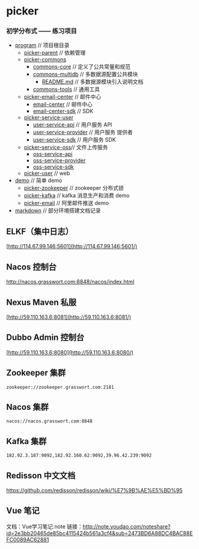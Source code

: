 # picker
### 初学分布式 —— 练习项目
* [program](https://github.com/xuliangliang1995/picker/tree/master/program) // 项目根目录
  * [picker-parent](https://github.com/xuliangliang1995/picker/tree/master/program/picker-parent)  // 依赖管理
  * [picker-commons](https://github.com/xuliangliang1995/picker/tree/master/program/picker-commons)
    * [commons-core](https://github.com/xuliangliang1995/picker/tree/master/program/picker-commons/commons-core) // 定义了公共常量和规范
    * [commons-multidb](https://github.com/xuliangliang1995/picker/tree/master/program/picker-commons/commons-multidb) // 多数据源配置公共模块
      * [README.md](https://github.com/xuliangliang1995/picker/blob/master/program/picker-commons/commons-multidb/README.md) // 多数据源模块引入说明文档
    * [commons-tools](https://github.com/xuliangliang1995/picker/tree/master/program/picker-commons/commons-tools)	// 通用工具
  * [picker-email-center](https://github.com/xuliangliang1995/picker/tree/master/program/picker-email-center) // 邮件中心
    * [email-center](https://github.com/xuliangliang1995/picker/tree/master/program/picker-email-center/email-center) // 邮件中心
    * [email-center-sdk](https://github.com/xuliangliang1995/picker/tree/master/program/picker-email-center/email-center-sdk) // SDK 
  * [picker-service-user](https://github.com/xuliangliang1995/picker/tree/master/program/picker-service-user)
    * [user-service-api](https://github.com/xuliangliang1995/picker/tree/master/program/picker-service-user/user-service-api) // 用户服务 API
    * [user-service-provider](https://github.com/xuliangliang1995/picker/tree/master/program/picker-service-user/user-service-provider) // 用户服务 提供者
    * [user-service-sdk](https://github.com/xuliangliang1995/picker/tree/master/program/picker-service-user/user-service-sdk) // 用户服务 SDK
  * [picker-service-oss](https://github.com/xuliangliang1995/picker/tree/master/program/picker-service-oss)// 文件上传服务
    * [oss-service-api](https://github.com/xuliangliang1995/picker/tree/master/program/picker-service-oss/oss-service-api)
    * [oss-service-provider](https://github.com/xuliangliang1995/picker/tree/master/program/picker-service-oss/oss-service-provider)
    * [oss-service-sdk](https://github.com/xuliangliang1995/picker/tree/master/program/picker-service-oss/oss-service-sdk)
  * [picker-user](https://github.com/xuliangliang1995/picker/tree/master/program/picker-user) // web 
* [demo](https://github.com/xuliangliang1995/picker/tree/master/demo) // 简单 demo
  * [picker-zookeeper](https://github.com/xuliangliang1995/picker/tree/master/demo/picker-zookeeper) // zookeeper 分布式锁
  * [picker-kafka](https://github.com/xuliangliang1995/picker/tree/master/demo/picker-kafka) // kafka 消息生产和消费 demo
  * [picker-email](https://github.com/xuliangliang1995/picker/tree/master/demo/picker-email) // 阿里邮件推送 demo
* [markdown](https://github.com/xuliangliang1995/picker/tree/master/markdown) // 部分环境搭建文档记录



## ELKF（集中日志）

 [http://114.67.99.146:5601](http://114.67.99.146:5601/) 



## Nacos 控制台

http://nacos.grasswort.com:8848/nacos/index.html



## Nexus Maven 私服

[http://59.110.163.6:8081](http://59.110.163.6:8081/)



## Dubbo Admin 控制台

[http://59.110.163.6:8080](http://59.110.163.6:8080/)



## Zookeeper 集群

```properties
zookeeper://zookeeper.grasswort.com:2181
```



## Nacos 集群

```properties
nacos://nacos.grasswort.com:8848
```



## Kafka 集群

```shell
182.92.3.187:9092,182.92.160.62:9092,39.96.42.239:9092
```

## Redisson 中文文档
https://github.com/redisson/redisson/wiki/%E7%9B%AE%E5%BD%95

## Vue 笔记
文档：Vue学习笔记.note
链接：http://note.youdao.com/noteshare?id=2e3bb20465de85bc4115424b561a3cf4&sub=2473BD6A88DC4BAC88EFC0089AC62881



